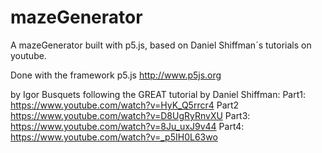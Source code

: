 # mazeGenerator
A mazeGenerator built with p5.js, based on Daniel Shiffman´s tutorials on youtube.

Done with the framework p5.js
http://www.p5js.org

by Igor Busquets following the GREAT tutorial by Daniel Shiffman:
Part1:
https://www.youtube.com/watch?v=HyK_Q5rrcr4
Part2
https://www.youtube.com/watch?v=D8UgRyRnvXU
Part3:
https://www.youtube.com/watch?v=8Ju_uxJ9v44
Part4:
https://www.youtube.com/watch?v=_p5IH0L63wo
